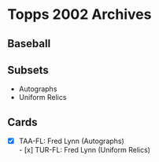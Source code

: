 # Topps 2002 Archives
## Baseball

## Subsets

- Autographs
- Uniform Relics

## Cards

- [x] TAA-FL: Fred Lynn (Autographs) <br>- [x] TUR-FL: Fred Lynn (Uniform Relics) <br>